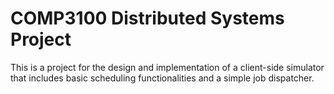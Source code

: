 # COMP3100 Distributed Systems Project

This is a project for the design and implementation of a client-side simulator that includes basic scheduling functionalities and a simple job dispatcher.